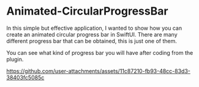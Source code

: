 # Animated-CircularProgressBar

In this simple but effective application, I wanted to show how you can create an animated circular progress bar in SwiftUI. There are many different progress bar that can be obtained, this is just one of them.

You can see what kind of progress bar you will have after coding from the plugin.


https://github.com/user-attachments/assets/11c87210-fb93-48cc-83d3-38403fc5085c

